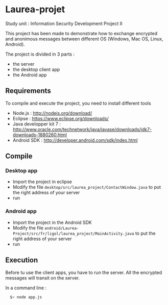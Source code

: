 Laurea-projet
=============

Study unit : Information Security Development Project II

This project has been made to demonstrate how to exchange encrypted and anonimous messages between different OS (Windows, Mac OS, Linux, Android).

The project is divided in 3 parts :

- the server
- the desktop client app
- the Android app

## Requirements ##

To compile and execute the project, you need to install different tools

- Node.js : http://nodejs.org/download/
- Eclipse : https://www.eclipse.org/downloads/
- Java developper kit 7 : http://www.oracle.com/technetwork/java/javase/downloads/jdk7-downloads-1880260.html
- Android SDK : http://developer.android.com/sdk/index.html

## Compile ##

### Desktop app ###

- Import the project in eclipse
- Modify the file `desktop/src/laurea_project/ContactWindow.java` to put the right address of your server
- run

### Android app ###

- Import the project in the Android SDK
- Modify the file `android/Laurea-Project/src/fr/ligol/laurea_project/MainActivity.java` to put the right address of your server
- run

## Execution ##

Before tu use the client apps, you have to run the server. All the encrypted messages will transit on the server.

In a command line :
```sh
  $> node app.js
```
